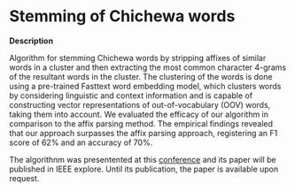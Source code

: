 <h1>Stemming of Chichewa words</h1>
<b>Description</b>

Algorithm for stemming Chichewa words by stripping affixes of similar words in a cluster and then extracting the most common character 4-grams of the resultant words in the cluster. The clustering of the words is done using a pre-trained Fasttext word embedding model, which clusters words by considering linguistic and context information and is capable of constructing vector representations of out-of-vocabulary (OOV) words, taking them into account. We evaluated the efficacy of our algorithm in comparison to the affix parsing method. The empirical findings revealed that our approach surpasses the affix parsing approach, registering an F1 score of 62% and an accuracy of 70%. 

The algorithnm was presentented at this [conference](https://iccta.aast.edu/en/home) and its paper will be published in IEEE explore. Until its publication, the paper is available upon request.  
